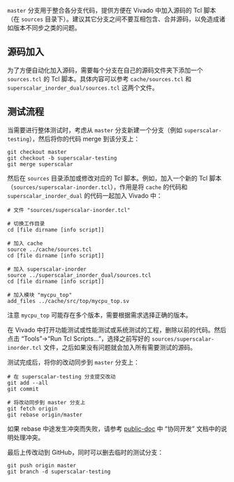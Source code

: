 `master` 分支用于整合各分支代码，提供方便在 Vivado 中加入源码的 Tcl 脚本（在 `sources` 目录下）。建议其它分支之间不要互相包含、合并源码，以免造成诸如版本不同步之类的问题。

## 源码加入

为了方便自动化加入源码，需要每个分支在自己的源码文件夹下添加一个 `sources.tcl` 的 Tcl 脚本。具体内容可以参考 `cache/sources.tcl` 和 `superscalar_inorder_dual/sources.tcl` 这两个文件。

## 测试流程

当需要进行整体测试时，考虑从 `master` 分支新建一个分支（例如 `superscalar-testing`），然后将你的代码 merge 到该分支上：

```
git checkout master
git checkout -b superscalar-testing
git merge superscalar
```

然后在 `sources` 目录添加或修改对应的 Tcl 脚本。例如，加入一个新的 Tcl 脚本（`sources/superscalar-inorder.tcl`），作用是将 `cache` 的代码和 `superscalar_inorder_dual` 的代码一起加入 Vivado 中：

```
# 文件 "sources/superscalar-inorder.tcl"

# 切换工作目录
cd [file dirname [info script]]

# 加入 cache
source ../cache/sources.tcl
cd [file dirname [info script]]

# 加入 superscalar-inorder
source ../superscalar_inorder_dual/sources.tcl
cd [file dirname [info script]]

# 加入模块 "mycpu_top"
add_files ../cache/src/top/mycpu_top.sv
```

注意 `mycpu_top` 可能存在多个版本，需要根据需求选择正确的版本。

在 Vivado 中打开功能测试或性能测试或系统测试的工程，删除以前的代码。然后点击 “Tools”→“Run Tcl Scripts...”，选择之前写好的 `sources/superscalar-inorder.tcl` 文件，之后如果没有问题就会加入所有需要测试的源码。

测试完成后，将你的改动同步到 `master` 分支上：

```
# 在 superscalar-testing 分支提交改动
git add --all
git commit

# 将改动同步到 master 分支上
git fetch origin
git rebase origin/master
```

如果 rebase 中途发生冲突而失败，请参考 [public-doc](https://github.com/NSCSCC-2020-Fudan/public-doc) 中 “协同开发” 文档中的说明处理冲突。

最后上传改动到 GitHub，同时可以删去临时的测试分支：

```
git push origin master
git branch -d superscalar-testing
```
